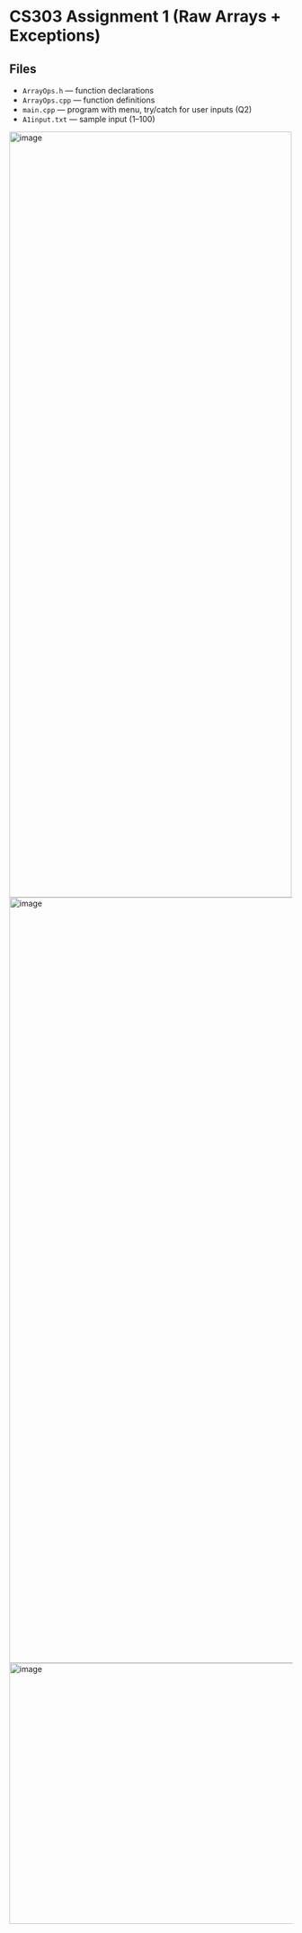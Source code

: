 # CS303 Assignment 1 (Raw Arrays + Exceptions)

## Files
- `ArrayOps.h` — function declarations
- `ArrayOps.cpp` — function definitions
- `main.cpp` — program with menu, try/catch for user inputs (Q2)
- `A1input.txt` — sample input (1–100)

<img width="502" height="1362" alt="image" src="https://github.com/user-attachments/assets/9125729e-abfe-4199-99df-7a90db28d8bd" />
<img width="602" height="1362" alt="image" src="https://github.com/user-attachments/assets/e4447e89-77e3-4b46-a703-907e3bd01343" />
<img width="553" height="464" alt="image" src="https://github.com/user-attachments/assets/b81ef336-5890-421e-9795-3a04f379a850" />


